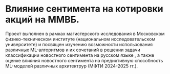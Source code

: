 # Влияние  сентимента на котировки акций на ММВБ.
Проект выполнен в рамках магистерского исследования в Московском физико-техническом институте (национальном исследовательском университете) и посвящен изучению возможности использования различных ML-алгоритмов и их сочетаний в решении задачи классификации новостного сентимента на русском языке , а также оценке влияния новостного сентимента на предиктивную способность ML-моделей различных архитектрур (МФТИ 2024-2025 гг.).
